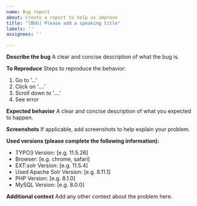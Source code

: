 ```yaml
---
name: Bug report
about: Create a report to help us improve
title: "[BUG] Please add a speaking title"
labels: ''
assignees: ''

---
```


**Describe the bug**
A clear and concise description of what the bug is.

**To Reproduce**
Steps to reproduce the behavior:
1. Go to '...'
2. Click on '....'
3. Scroll down to '....'
4. See error

**Expected behavior**
A clear and concise description of what you expected to happen.

**Screenshots**
If applicable, add screenshots to help explain your problem.

**Used versions (please complete the following information):**
 - TYPO3 Version: [e.g. 11.5.26]
 - Browser: [e.g. chrome, safari]
 - EXT:solr Version: [e.g. 11.5.4]
 - Used Apache Solr Version: [e.g. 8.11.1]
 - PHP Version: [e.g. 8.1.0]
 - MySQL Version: [e.g. 8.0.0]

**Additional context**
Add any other context about the problem here.
